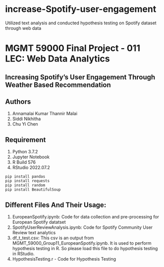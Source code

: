 # increase-Spotify-user-engagement
Utilized text analysis and conducted hypothesis testing on Spotify dataset through web data

# MGMT 59000 Final Project - 011 LEC: Web Data Analytics

## Increasing Spotify’s User Engagement Through Weather Based Recommendation

## Authors
1. Annamalai Kumar Thannir Malai
2. Siddi Nikhitha
3. Chu Yi Chen

## Requirement
1. Python 3.7.2
2. Jupyter Notebook
3. R Build 576
4. RStudio 2022.07.2

````
pip install pandas
pip install requests
pip install random
pip install BeautifulSoup

````
## Different Files And Their Usage:
1. EuropeanSpotify.ipynb: Code for data collection and pre-processing for European Spotify datatset
2. SpotifyUserReviewAnalysis.ipynb: Code for Spotify Community User Review text analytics
3. df_t_test.csv: This csv is an output from MGMT_59000_Group11_EuropeanSpotify.ipynb. It is used to perform hypothesis testing in R. So please load this file to do hypothesis testing in RStudio.
4. HypothesisTesting.r - Code for Hypothesis Testing
 
